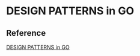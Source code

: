 # DESIGN PATTERNS in GO


## Reference
[DESIGN PATTERNS in GO](https://refactoring.guru/design-patterns/go)